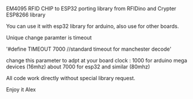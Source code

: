 
EM4095 RFID CHIP to ESP32 porting library from RFIDino and Crypter ESP8266 library

You can use it with esp32 library for arduino, also use for other boards.

Unique change paramter is timeout


'#define TIMEOUT     7000  //standard timeout for manchester decode'

change this parameter to adpt at your board clock : 
1000 for arduino mega devices (16mhz)
about 7000 for esp32 and similar (80mhz)

All code work directly without special library request.

Enjoy it
Alex
